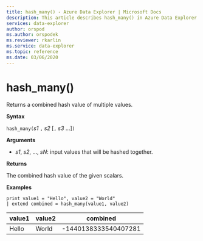 ```yaml
---
title: hash_many() - Azure Data Explorer | Microsoft Docs
description: This article describes hash_many() in Azure Data Explorer.
services: data-explorer
author: orspod
ms.author: orspodek
ms.reviewer: rkarlin
ms.service: data-explorer
ms.topic: reference
ms.date: 03/06/2020
---
```

# hash_many()

Returns a combined hash value of multiple values.

**Syntax**

`hash_many(`*s1* `,` *s2* [`,` *s3* ...]`)`

**Arguments**

* *s1*, *s2*, ..., *sN*: input values that will be hashed together.

**Returns**

The combined hash value of the given scalars.

**Examples**

```kusto
print value1 = "Hello", value2 = "World"
| extend combined = hash_many(value1, value2)
```

|value1|value2|combined|
|---|---|---|
|Hello|World|-1440138333540407281|
